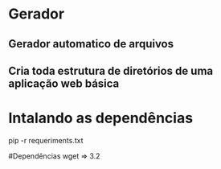 # Gerador
## Gerador automatico de arquivos
## Cria toda estrutura de diretórios de uma aplicação web básica

# Intalando as dependências
pip -r requeriments.txt

#Dependências
wget => 3.2